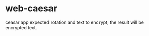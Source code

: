 # web-caesar 

ceasar app expected rotation and text to encrypt; the result will be encrypted text.
